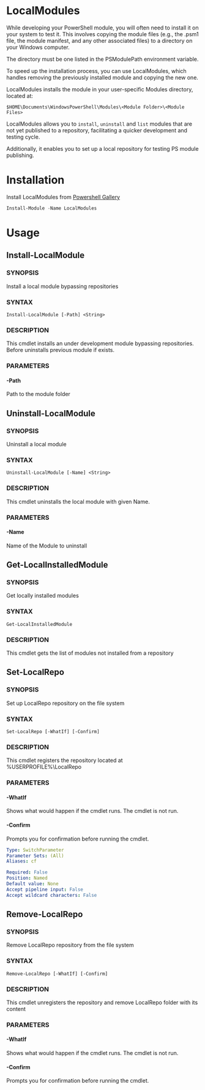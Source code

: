 # LocalModules

While developing your PowerShell module, you will often need to install it on your system to test it. This involves copying the module files (e.g., the .psm1 file, the module manifest, and any other associated files) to a directory on your Windows computer.

The directory must be one listed in the PSModulePath environment variable.

To speed up the installation process, you can use LocalModules, which handles removing the previously installed module and copying the new one.

LocalModules installs the module in your user-specific Modules directory, located at:

`$HOME\Documents\WindowsPowerShell\Modules\<Module Folder>\<Module Files>`

LocalModules allows you to `install`, `uninstall` and `list` modules that are not yet published to a repository, facilitating a quicker development and testing cycle.

Additionally, it enables you to set up a local repository for testing PS module publishing.


# Installation

Install LocalModules from [Powershell Gallery](https://www.powershellgallery.com/packages/LocalModules)

```powershell
Install-Module -Name LocalModules
```

# Usage

## Install-LocalModule

### SYNOPSIS
Install a local module bypassing repositories

### SYNTAX

```
Install-LocalModule [-Path] <String>
```

### DESCRIPTION
This cmdlet installs an under development module bypassing repositories.
Before uninstalls previous module if exists.


### PARAMETERS

#### -Path
Path to the module folder


## Uninstall-LocalModule

### SYNOPSIS
Uninstall a local module

### SYNTAX

```
Uninstall-LocalModule [-Name] <String>
```

### DESCRIPTION
This cmdlet uninstalls the local module with given Name.


### PARAMETERS

#### -Name
Name of the Module to uninstall

## Get-LocalInstalledModule

### SYNOPSIS
Get locally installed modules

### SYNTAX

```
Get-LocalInstalledModule
```

### DESCRIPTION
This cmdlet gets the list of modules not installed from a repository


## Set-LocalRepo

### SYNOPSIS
Set up LocalRepo repository on the file system

### SYNTAX

```
Set-LocalRepo [-WhatIf] [-Confirm]
```

### DESCRIPTION
This cmdlet registers the repository located at %USERPROFILE%\LocalRepo

### PARAMETERS

#### -WhatIf
Shows what would happen if the cmdlet runs.
The cmdlet is not run.

#### -Confirm
Prompts you for confirmation before running the cmdlet.

```yaml
Type: SwitchParameter
Parameter Sets: (All)
Aliases: cf

Required: False
Position: Named
Default value: None
Accept pipeline input: False
Accept wildcard characters: False
```

## Remove-LocalRepo

### SYNOPSIS
Remove LocalRepo repository from the file system

### SYNTAX

```
Remove-LocalRepo [-WhatIf] [-Confirm]
```

### DESCRIPTION
This cmdlet unregisters the repository and remove LocalRepo folder with its content


### PARAMETERS

#### -WhatIf
Shows what would happen if the cmdlet runs.
The cmdlet is not run.

#### -Confirm
Prompts you for confirmation before running the cmdlet.